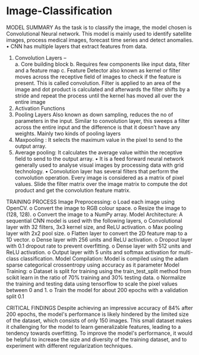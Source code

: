 # Image-Classification
MODEL SUMMARY
	As the task is to classify the image, the model chosen is Convolutional Neural network. This model is mainly used to identify satellite images, process medical images, forecast time series and detect anomalies.
•	CNN has multiple layers that extract features from data.
1.	Convolution Layers –    
a.	Core building block 
b.	Requires few components like input data, filter and a feature map
c.	Feature Detector also known as kernel or filter moves across the receptive field of images to check if the feature is present. This is called convolution. Filter is applied to an area of the image and dot product is calculated and afterwards the filter shifts by a stride and repeat the process until the kernel has moved all over the entire image                            
2.	Activation Functions
3.	Pooling Layers
                        Also known as down sampling, reduces the no of parameters in the input. Similar to convolution layer, this sweeps a filter across the entire input and the difference is that it doesn’t have any weights.
Mainly two kinds of pooling layers 
1.	Maxpooling : It selects the maximum value in the pixel to send to the output array.
2.	Average pooling: It calculates the average value within the receptive field to send to the output array.
•	It is a feed forward neural network generally used to analyse visual images by processing data with grid technology.
•	Convolution layer has several filters that perform the convolution operation. Every image is considered as a matrix of pixel values. Slide the filter matrix over the image matrix to compute the dot product and get the convolution feature matrix.

TRAINING PROCESS
Image Preprocessing:
o	Load each image using OpenCV.
o	Convert the image to RGB colour space.
o	Resize the image to (128, 128).
o	Convert the image to a NumPy array.
Model Architecture:
 A sequential CNN model is used with the following layers,
o	Convolutional layer with 32 filters, 3x3 kernel size, and ReLU activation.
o	Max pooling layer with 2x2 pool size.
o	Flatten layer to convert the 2D feature map to a 1D vector.
o	Dense layer with 256 units and ReLU activation.
o	Dropout layer with 0.1 dropout rate to prevent overfitting.
o	Dense layer with 512 units and ReLU activation.
o	Output layer with 5 units and softmax activation for multi-class classification.
Model Compilation:
     Model is compiled using the adam sparse categorical crossentropy using accuracy as it parameter
Model Training:
o	Dataset is split for training using the train_test_split method from scikit learn in the ratio of 70% training and 30% testing data.
o	Normalize the training and testing data using tensorflow to scale the pixel values between 0 and 1.
o	Train the model for about 200 epochs with a validation split 0.1

CRITICAL FINDINGS
Despite achieving an impressive accuracy of 84% after 200 epochs, the model's performance is likely hindered by the limited size of the dataset, which consists of only 150 images. This small dataset makes it challenging for the model to learn generalizable features, leading to a tendency towards overfitting. To improve the model's performance, it would be helpful to increase the size and diversity of the training dataset, and to experiment with different regularization techniques.

